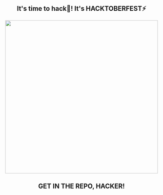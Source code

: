 <h2 align="center">It's time to hack🤯! It's HACKTOBERFEST⚡</h2>
<div align="center"><img width="500px" src="https://user-images.githubusercontent.com/78131705/193197323-866ff41e-cc8e-48e7-9ace-d8a8823ebe95.svg" /></div>
<h2 align="center">GET IN THE REPO, HACKER!</h2>
